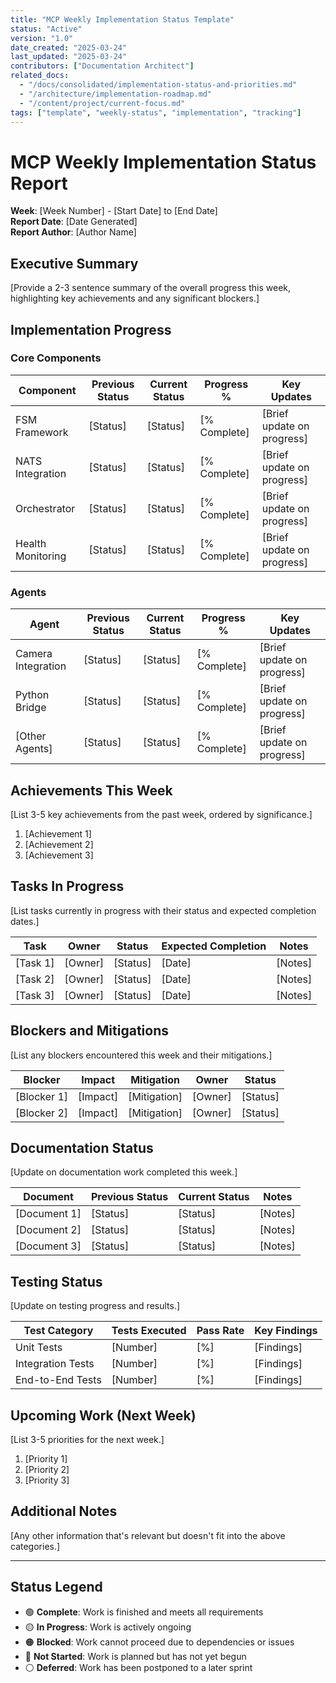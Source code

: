 ```yaml
---
title: "MCP Weekly Implementation Status Template"
status: "Active"
version: "1.0"
date_created: "2025-03-24"
last_updated: "2025-03-24"
contributors: ["Documentation Architect"]
related_docs:
  - "/docs/consolidated/implementation-status-and-priorities.md"
  - "/architecture/implementation-roadmap.md"
  - "/content/project/current-focus.md"
tags: ["template", "weekly-status", "implementation", "tracking"]
---
```


# MCP Weekly Implementation Status Report

**Week**: [Week Number] - [Start Date] to [End Date]  
**Report Date**: [Date Generated]  
**Report Author**: [Author Name]

## Executive Summary

[Provide a 2-3 sentence summary of the overall progress this week, highlighting key achievements and any significant blockers.]

## Implementation Progress

### Core Components

| Component | Previous Status | Current Status | Progress % | Key Updates |
|-----------|----------------|----------------|------------|-------------|
| FSM Framework | [Status] | [Status] | [% Complete] | [Brief update on progress] |
| NATS Integration | [Status] | [Status] | [% Complete] | [Brief update on progress] |
| Orchestrator | [Status] | [Status] | [% Complete] | [Brief update on progress] |
| Health Monitoring | [Status] | [Status] | [% Complete] | [Brief update on progress] |

### Agents

| Agent | Previous Status | Current Status | Progress % | Key Updates |
|-------|----------------|----------------|------------|-------------|
| Camera Integration | [Status] | [Status] | [% Complete] | [Brief update on progress] |
| Python Bridge | [Status] | [Status] | [% Complete] | [Brief update on progress] |
| [Other Agents] | [Status] | [Status] | [% Complete] | [Brief update on progress] |

## Achievements This Week

[List 3-5 key achievements from the past week, ordered by significance.]

1. [Achievement 1]
2. [Achievement 2]
3. [Achievement 3]

## Tasks In Progress

[List tasks currently in progress with their status and expected completion dates.]

| Task | Owner | Status | Expected Completion | Notes |
|------|-------|--------|---------------------|-------|
| [Task 1] | [Owner] | [Status] | [Date] | [Notes] |
| [Task 2] | [Owner] | [Status] | [Date] | [Notes] |
| [Task 3] | [Owner] | [Status] | [Date] | [Notes] |

## Blockers and Mitigations

[List any blockers encountered this week and their mitigations.]

| Blocker | Impact | Mitigation | Owner | Status |
|---------|--------|------------|-------|--------|
| [Blocker 1] | [Impact] | [Mitigation] | [Owner] | [Status] |
| [Blocker 2] | [Impact] | [Mitigation] | [Owner] | [Status] |

## Documentation Status

[Update on documentation work completed this week.]

| Document | Previous Status | Current Status | Notes |
|----------|----------------|----------------|-------|
| [Document 1] | [Status] | [Status] | [Notes] |
| [Document 2] | [Status] | [Status] | [Notes] |
| [Document 3] | [Status] | [Status] | [Notes] |

## Testing Status

[Update on testing progress and results.]

| Test Category | Tests Executed | Pass Rate | Key Findings |
|---------------|---------------|-----------|--------------|
| Unit Tests | [Number] | [%] | [Findings] |
| Integration Tests | [Number] | [%] | [Findings] |
| End-to-End Tests | [Number] | [%] | [Findings] |

## Upcoming Work (Next Week)

[List 3-5 priorities for the next week.]

1. [Priority 1]
2. [Priority 2]
3. [Priority 3]

## Additional Notes

[Any other information that's relevant but doesn't fit into the above categories.]

---

## Status Legend

- 🟢 **Complete**: Work is finished and meets all requirements
- 🟡 **In Progress**: Work is actively ongoing
- 🟠 **Blocked**: Work cannot proceed due to dependencies or issues
- 🔴 **Not Started**: Work is planned but has not yet begun
- ⚪ **Deferred**: Work has been postponed to a later sprint